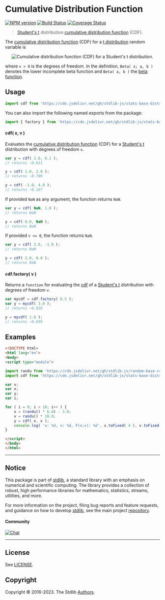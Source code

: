 <!--

@license Apache-2.0

Copyright (c) 2018 The Stdlib Authors.

Licensed under the Apache License, Version 2.0 (the "License");
you may not use this file except in compliance with the License.
You may obtain a copy of the License at

   http://www.apache.org/licenses/LICENSE-2.0

Unless required by applicable law or agreed to in writing, software
distributed under the License is distributed on an "AS IS" BASIS,
WITHOUT WARRANTIES OR CONDITIONS OF ANY KIND, either express or implied.
See the License for the specific language governing permissions and
limitations under the License.

-->

# Cumulative Distribution Function

[![NPM version][npm-image]][npm-url] [![Build Status][test-image]][test-url] [![Coverage Status][coverage-image]][coverage-url] <!-- [![dependencies][dependencies-image]][dependencies-url] -->

> [Student's t][t-distribution] distribution [cumulative distribution function][cdf] (CDF).

<section class="intro">

The [cumulative distribution function][cdf] (CDF) for a [t distribution][t-distribution] random variable is

<!-- <equation class="equation" label="eq:t_cdf" align="center" raw="F(x;\nu) = 1 - \frac{1}{2} \frac{\operatorname{Beta}(\tfrac{\nu}{\nu + x^2};\,\tfrac{\nu}{2},\tfrac{1}{2})}{\operatorname{Beta}(\tfrac{\nu}{2}, \tfrac{1}{2})}" alt="Cumulative distribution function (CDF) for a Student's t distribution."> -->

<div class="equation" align="center" data-raw-text="F(x;\nu) = 1 - \frac{1}{2} \frac{\operatorname{Beta}(\tfrac{\nu}{\nu + x^2};\,\tfrac{\nu}{2},\tfrac{1}{2})}{\operatorname{Beta}(\tfrac{\nu}{2}, \tfrac{1}{2})}" data-equation="eq:t_cdf">
    <img src="https://cdn.jsdelivr.net/gh/stdlib-js/stdlib@51534079fef45e990850102147e8945fb023d1d0/lib/node_modules/@stdlib/stats/base/dists/t/cdf/docs/img/equation_t_cdf.svg" alt="Cumulative distribution function (CDF) for a Student's t distribution.">
    <br>
</div>

<!-- </equation> -->

where `v > 0` is the degrees of freedom. In the definition, `Beta( x; a, b )` denotes the lower incomplete beta function and `Beta( a, b )` the [beta function][beta-function].

</section>

<!-- /.intro -->



<section class="usage">

## Usage

```javascript
import cdf from 'https://cdn.jsdelivr.net/gh/stdlib-js/stats-base-dists-t-cdf@esm/index.mjs';
```

You can also import the following named exports from the package:

```javascript
import { factory } from 'https://cdn.jsdelivr.net/gh/stdlib-js/stats-base-dists-t-cdf@esm/index.mjs';
```

#### cdf( x, v )

Evaluates the [cumulative distribution function][cdf] (CDF) for a [Student's t][t-distribution] distribution with degrees of freedom `v`.

```javascript
var y = cdf( 2.0, 0.1 );
// returns ~0.611

y = cdf( 1.0, 2.0 );
// returns ~0.789

y = cdf( -1.0, 4.0 );
// returns ~0.187
```

If provided `NaN` as any argument, the function returns `NaN`.

```javascript
var y = cdf( NaN, 1.0 );
// returns NaN

y = cdf( 0.0, NaN );
// returns NaN
```

If provided `v <= 0`, the function returns `NaN`.

```javascript
var y = cdf( 2.0, -1.0 );
// returns NaN

y = cdf( 2.0, 0.0 );
// returns NaN
```

#### cdf.factory( v )

Returns a `function` for evaluating the [cdf][cdf] of a [Student's t][t-distribution] distribution with degrees of freedom `v`.

```javascript
var mycdf = cdf.factory( 0.5 );
var y = mycdf( 3.0 );
// returns ~0.816

y = mycdf( 1.0 );
// returns ~0.699
```

</section>

<!-- /.usage -->

<section class="examples">

## Examples

<!-- eslint no-undef: "error" -->

```html
<!DOCTYPE html>
<html lang="en">
<body>
<script type="module">

import randu from 'https://cdn.jsdelivr.net/gh/stdlib-js/random-base-randu@esm/index.mjs';
import cdf from 'https://cdn.jsdelivr.net/gh/stdlib-js/stats-base-dists-t-cdf@esm/index.mjs';

var v;
var x;
var y;
var i;

for ( i = 0; i < 10; i++ ) {
    x = (randu() * 6.0) - 3.0;
    v = randu() * 10.0;
    y = cdf( x, v );
    console.log( 'x: %d, v: %d, F(x;v): %d', x.toFixed( 4 ), v.toFixed( 4 ), y.toFixed( 4 ) );
}

</script>
</body>
</html>
```

</section>

<!-- /.examples -->

<!-- Section for related `stdlib` packages. Do not manually edit this section, as it is automatically populated. -->

<section class="related">

</section>

<!-- /.related -->

<!-- Section for all links. Make sure to keep an empty line after the `section` element and another before the `/section` close. -->


<section class="main-repo" >

* * *

## Notice

This package is part of [stdlib][stdlib], a standard library with an emphasis on numerical and scientific computing. The library provides a collection of robust, high performance libraries for mathematics, statistics, streams, utilities, and more.

For more information on the project, filing bug reports and feature requests, and guidance on how to develop [stdlib][stdlib], see the main project [repository][stdlib].

#### Community

[![Chat][chat-image]][chat-url]

---

## License

See [LICENSE][stdlib-license].


## Copyright

Copyright &copy; 2016-2023. The Stdlib [Authors][stdlib-authors].

</section>

<!-- /.stdlib -->

<!-- Section for all links. Make sure to keep an empty line after the `section` element and another before the `/section` close. -->

<section class="links">

[npm-image]: http://img.shields.io/npm/v/@stdlib/stats-base-dists-t-cdf.svg
[npm-url]: https://npmjs.org/package/@stdlib/stats-base-dists-t-cdf

[test-image]: https://github.com/stdlib-js/stats-base-dists-t-cdf/actions/workflows/test.yml/badge.svg?branch=v0.0.8
[test-url]: https://github.com/stdlib-js/stats-base-dists-t-cdf/actions/workflows/test.yml?query=branch=v0.0.8

[coverage-image]: https://img.shields.io/codecov/c/github/stdlib-js/stats-base-dists-t-cdf/main.svg
[coverage-url]: https://codecov.io/github/stdlib-js/stats-base-dists-t-cdf?branch=v0.0.8

<!--

[dependencies-image]: https://img.shields.io/david/stdlib-js/stats-base-dists-t-cdf.svg
[dependencies-url]: https://david-dm.org/stdlib-js/stats-base-dists-t-cdf/main

-->

[chat-image]: https://img.shields.io/gitter/room/stdlib-js/stdlib.svg
[chat-url]: https://gitter.im/stdlib-js/stdlib/

[stdlib]: https://github.com/stdlib-js/stdlib

[stdlib-authors]: https://github.com/stdlib-js/stdlib/graphs/contributors

[umd]: https://github.com/umdjs/umd
[es-module]: https://developer.mozilla.org/en-US/docs/Web/JavaScript/Guide/Modules

[deno-url]: https://github.com/stdlib-js/stats-base-dists-t-cdf/tree/deno
[umd-url]: https://github.com/stdlib-js/stats-base-dists-t-cdf/tree/umd
[esm-url]: https://github.com/stdlib-js/stats-base-dists-t-cdf/tree/esm
[branches-url]: https://github.com/stdlib-js/stats-base-dists-t-cdf/blob/main/branches.md

[stdlib-license]: https://raw.githubusercontent.com/stdlib-js/stats-base-dists-t-cdf/main/LICENSE

[beta-function]: https://en.wikipedia.org/wiki/Beta_function

[cdf]: https://en.wikipedia.org/wiki/Cumulative_distribution_function

[t-distribution]: https://en.wikipedia.org/wiki/Student%27s_t-distribution

</section>

<!-- /.links -->
